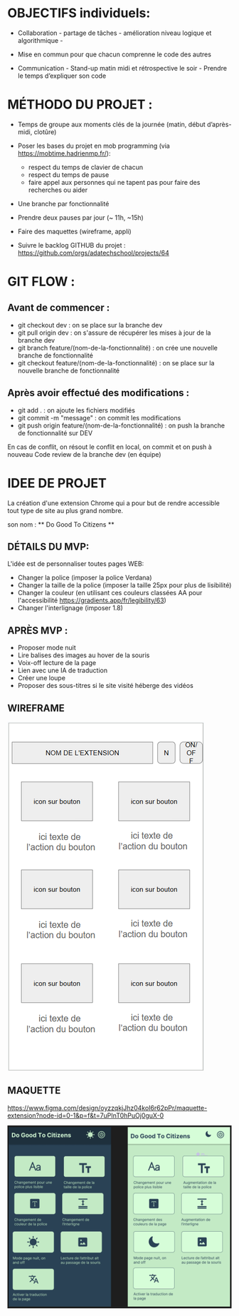 # OBJECTIFS individuels: 

- Collaboration - partage de tâches - amélioration niveau logique et algorithmique - 

- Mise en commun pour que chacun comprenne le code des autres

- Communication - Stand-up matin midi et rétrospective le soir - Prendre le temps d’expliquer son code 


# MÉTHODO DU PROJET :

- Temps de groupe aux moments clés de la journée (matin, début d’après-midi, clotûre)

- Poser les bases du projet en mob programming (via https://mobtime.hadrienmp.fr/):
    - respect du temps de clavier de chacun
    - respect du temps de pause 
    - faire appel aux personnes qui ne tapent pas pour faire des recherches ou aider

- Une branche par fonctionnalité 

- Prendre deux pauses par jour  (~ 11h, ~15h)

- Faire des maquettes (wireframe, appli)

- Suivre le backlog GITHUB du projet : https://github.com/orgs/adatechschool/projects/64 


# GIT FLOW : 

## Avant de commencer :
- git checkout dev : on se place sur la branche dev
- git pull origin dev : on s'assure de récupérer les mises à jour de la branche dev
- git branch feature/(nom-de-la-fonctionnalité) : on crée une nouvelle branche de fonctionnalité
- git checkout feature/(nom-de-la-fonctionnalité) : on se place sur la nouvelle branche de fonctionnalité

## Après avoir effectué des modifications :
- git add . : on ajoute les fichiers modifiés
- git commit -m "message" : on commit les modifications
- git push origin feature/(nom-de-la-fonctionnalité) : on push la branche de fonctionnalité sur DEV

En cas de conflit, on résout le conflit en local, on commit et on push à nouveau
Code review de la branche dev (en équipe)



# IDEE DE PROJET
La création d'une extension Chrome qui a pour but de rendre accessible tout type de site au plus grand nombre.

son nom : ** Do Good To Citizens ** 


## DÉTAILS DU MVP:

L'idée est de personnaliser toutes pages WEB:

- Changer la police (imposer la police Verdana)
- Changer la taille de la police (imposer la taille 25px pour plus de lisibilité)
- Changer la couleur (en utilisant ces couleurs classées AA pour l'accessibilité https://gradients.app/fr/legibility/63)
- Changer l'interlignage (imposer 1.8)


## APRÈS MVP : 
- Proposer mode nuit 
- Lire balises des images au hover de la souris
- Voix-off lecture de la page
- Lien avec une IA de traduction
- Créer une loupe
- Proposer des sous-titres si le site visité héberge des vidéos


## WIREFRAME

![wireframeDGTC](assets/wireframeDGTC.png)

## MAQUETTE

https://www.figma.com/design/oyzzqkjJhz04koI6r62pPr/maquette-extension?node-id=0-1&p=f&t=7uPInT0hPuOj0guX-0

![maquetteFigmaDGTC](assets/maquetteDGTC.png)
